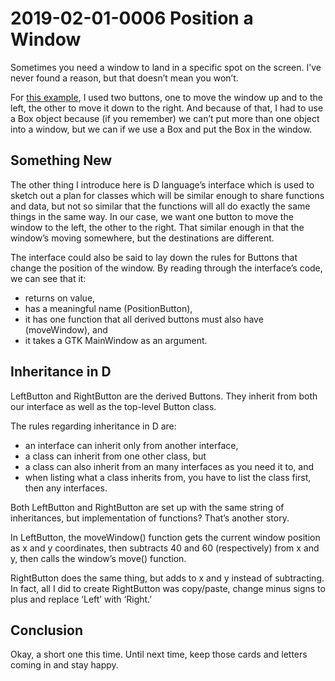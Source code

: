 # 2019-02-01-0006 Position a Window

Sometimes you need a window to land in a specific spot on the screen. I’ve never found a reason, but that doesn’t mean you won’t.

For [this example](https://github.com/rontarrant/gtkDcoding/blob/master/001_window/window_001_05_positioned.d), I used two buttons, one to move the window up and to the left, the other to move it down to the right. And because of that, I had to use a Box object because (if you remember) we can’t put more than one object into a window, but we can if we use a Box and put the Box in the window.

## Something New

The other thing I introduce here is D language’s interface which is used to sketch out a plan for classes which will be similar enough to share functions and data, but not so similar that the functions will all do exactly the same things in the same way. In our case, we want one button to move the window to the left, the other to the right. That similar enough in that the window’s moving somewhere, but the destinations are different.

The interface could also be said to lay down the rules for Buttons that change the position of the window. By reading through the interface’s code, we can see that it:

- returns on value,
- has a meaningful name (PositionButton),
- it has one function that all derived buttons must also have (moveWindow), and
- it takes a GTK MainWindow as an argument.

## Inheritance in D

LeftButton and RightButton are the derived Buttons. They inherit from both our interface as well as the top-level Button class.

The rules regarding inheritance in D are:

- an interface can inherit only from another interface,
- a class can inherit from one other class, but
- a class can also inherit from an many interfaces as you need it to, and
- when listing what a class inherits from, you have to list the class first, then any interfaces.

Both LeftButton and RightButton are set up with the same string of inheritances, but implementation of functions? That’s another story.

In LeftButton, the moveWindow() function gets the current window position as x and y coordinates, then subtracts 40 and 60 (respectively) from x and y, then calls the window’s move() function.

RightButton does the same thing, but adds to x and y instead of subtracting. In fact, all I did to create RightButton was copy/paste, change minus signs to plus and replace ‘Left’ with ‘Right.’

## Conclusion

Okay, a short one this time. Until next time, keep those cards and letters coming in and stay happy.

